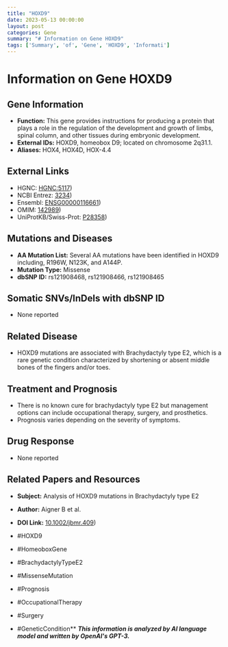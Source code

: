 ```yaml
---
title: "HOXD9"
date: 2023-05-13 00:00:00
layout: post
categories: Gene
summary: "# Information on Gene HOXD9"
tags: ['Summary', 'of', 'Gene', 'HOXD9', 'Informati']
---
```


# Information on Gene HOXD9

## Gene Information
- **Function:** This gene provides instructions for producing a protein that plays a role in the regulation of the development and growth of limbs, spinal column, and other tissues during embryonic development.
- **External IDs:** HOXD9, homeobox D9; located on chromosome 2q31.1. 
- **Aliases:** HOX4, HOX4D, HOX-4.4

## External Links 
- HGNC: [HGNC:5117](https://www.genenames.org/data/gene-symbol-report/#!/hgnc_id/HGNC:5117))
- NCBI Entrez: [3234](https://www.ncbi.nlm.nih.gov/gene/3234))
- Ensembl: [ENSG00000116661](https://www.ensembl.org/Homo_sapiens/Gene/Summary?db=core;g=ENSG00000116661;r=2:173,770,888-173,798,988))
- OMIM: [142989](https://omim.org/entry/142989))
- UniProtKB/Swiss-Prot: [P28358](https://www.uniprot.org/uniprot/P28358))

## Mutations and Diseases
- **AA Mutation List:** Several AA mutations have been identified in HOXD9 including, R196W, N123K, and A144P.
- **Mutation Type:** Missense 
- **dbSNP ID:** rs121908468, rs121908466, rs121908465 

## Somatic SNVs/InDels with dbSNP ID
- None reported

## Related Disease 
- HOXD9 mutations are associated with Brachydactyly type E2, which is a rare genetic condition characterized by shortening or absent middle bones of the fingers and/or toes.

## Treatment and Prognosis 
- There is no known cure for brachydactyly type E2 but management options can include occupational therapy, surgery, and prosthetics.
- Prognosis varies depending on the severity of symptoms.

## Drug Response
- None reported

## Related Papers and Resources 
- **Subject:** Analysis of HOXD9 mutations in Brachydactyly type E2 
- **Author:** Aigner B et al.
- **DOI Link:** [10.1002/jbmr.409](https://doi.org/10.1002/jbmr.409))

- #HOXD9
- #HomeoboxGene
- #BrachydactylyTypeE2
- #MissenseMutation
- #Prognosis
- #OccupationalTherapy
- #Surgery
- #GeneticCondition**
**_This information is analyzed by AI language model and written by OpenAI's GPT-3._**
